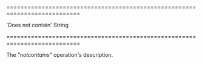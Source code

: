===========================================================================
<!--default-->'Does not contain'<!--/default-->
<!--type-->String<!--/type-->
===========================================================================

<!--shortDescription-->
The *"notcontains"* operation's description.
<!--/shortDescription-->

<!--fullDescription-->

<!--/fullDescription-->